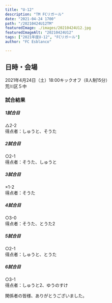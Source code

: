 ```yaml
---
title: "U-12"
description: "TM FCリガール"
date: "2021-04-24 1700"
path: "/20210424U12TM"
featuredImage: ./images/20210424U12.jpg
featuredImageAlt: "20210424U12"
tags: ["2021年度U-12", "FCリガール"]
author: "FC Esblanco"

---
```




## 日時・会場

2021年4月24日（土）18:00キックオフ（8人制15分）  
荒川区５中

### 試合結果

#####  1試合目  
△2-2  
得点者：しゅうと、そうた

##### 2試合目  
○2-1  
得点者：そうた、しゅうと

##### 3試合目  
×1-2  
得点者：そうた

##### 4試合目  
○3-0  
得点者：そうた、とうた2

##### 5試合目
○2-1  
得点者：しゅうと、とうた

##### 6試合目  
○3-1    
得点者：しゅうと2、ゆうのすけ


関係者の皆様、ありがとうございました。
